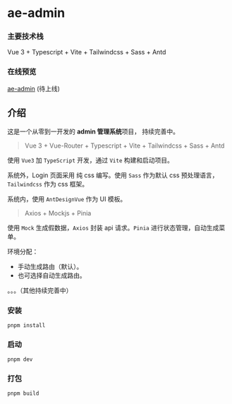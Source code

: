 # ae-admin

### 主要技术栈

Vue 3 + Typescript + Vite + Tailwindcss + Sass + Antd

### 在线预览

[ae-admin](https://) (待上线)

## 介绍

这是一个从零到一开发的 **admin 管理系统**项目， 持续完善中。

> Vue 3 + Vue-Router + Typescript + Vite + Tailwindcss + Sass + Antd

使用 `Vue3` 加 `TypeScript` 开发，通过 `Vite` 构建和启动项目。

系统外，Login 页面采用 纯 css 编写。使用 `Sass` 作为默认 css 预处理语言，`Tailwindcss` 作为 css 框架。

系统内，使用 `AntDesignVue` 作为 UI 模板。

> Axios + Mockjs + Pinia

使用 `Mock` 生成假数据，`Axios` 封装 api 请求。`Pinia` 进行状态管理，自动生成菜单。

环境分配：

- 手动生成路由（默认）。
- 也可选择自动生成路由。

。。。（其他持续完善中）

### 安装

```shell
pnpm install
```

### 启动

```shell
pnpm dev
```

### 打包

```shell
pnpm build
```
